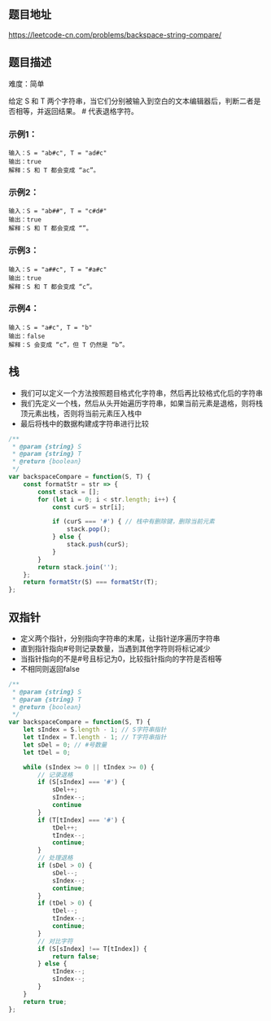 ## 题目地址

https://leetcode-cn.com/problems/backspace-string-compare/

## 题目描述

难度：简单

给定 S 和 T 两个字符串，当它们分别被输入到空白的文本编辑器后，判断二者是否相等，并返回结果。 # 代表退格字符。

### 示例1：

```
输入：S = "ab#c", T = "ad#c"
输出：true
解释：S 和 T 都会变成 “ac”。
```

### 示例2：

```
输入：S = "ab##", T = "c#d#"
输出：true
解释：S 和 T 都会变成 “”。
```

### 示例3：

```
输入：S = "a##c", T = "#a#c"
输出：true
解释：S 和 T 都会变成 “c”。
```

### 示例4：

```
输入：S = "a#c", T = "b"
输出：false
解释：S 会变成 “c”，但 T 仍然是 “b”。
```

## 栈

- 我们可以定义一个方法按照题目格式化字符串，然后再比较格式化后的字符串
- 我们先定义一个栈，然后从头开始遍历字符串，如果当前元素是退格，则将栈顶元素出栈，否则将当前元素压入栈中
- 最后将栈中的数据构建成字符串进行比较

```js
/**
 * @param {string} S
 * @param {string} T
 * @return {boolean}
 */
var backspaceCompare = function(S, T) {
    const formatStr = str => {
        const stack = [];
        for (let i = 0; i < str.length; i++) {
            const curS = str[i];

            if (curS === '#') { // 栈中有删除键，删除当前元素
                stack.pop();
            } else {
                stack.push(curS);
            }
        }
        return stack.join('');
    };
    return formatStr(S) === formatStr(T);
};
```

## 双指针

- 定义两个指针，分别指向字符串的末尾，让指针逆序遍历字符串
- 直到指针指向#号则记录数量，当遇到其他字符则将标记减少
- 当指针指向的不是#号且标记为0，比较指针指向的字符是否相等
- 不相同则返回false


```js
/**
 * @param {string} S
 * @param {string} T
 * @return {boolean}
 */
var backspaceCompare = function(S, T) {
    let sIndex = S.length - 1; // S字符串指针
    let tIndex = T.length - 1; // T字符串指针
    let sDel = 0; // #号数量
    let tDel = 0;

    while (sIndex >= 0 || tIndex >= 0) {
        // 记录退格
        if (S[sIndex] === '#') {
            sDel++;
            sIndex--;
            continue
        } 
        if (T[tIndex] === '#') {
            tDel++;
            tIndex--;
            continue;
        }
        // 处理退格
        if (sDel > 0) {
            sDel--;
            sIndex--;
            continue;
        } 
        if (tDel > 0) {
            tDel--;
            tIndex--;
            continue;
        }
        // 对比字符
        if (S[sIndex] !== T[tIndex]) {
            return false;
        } else {
            tIndex--;
            sIndex--;
        }
    }   
    return true;
};
```

